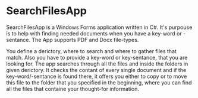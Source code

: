 # SearchFilesApp

SearchFilesApp is a Windows Forms application written in C#.
It's purpouse is to help with finding needed documents when you have a key-word or -sentance.
The App supports PDF and Docx file-types.

You define a derictory, where to search and where to gather files that match. Also you have to provide a key-word or key-sentance, that you are looking for.
The app searches through all the files and inside the folders in given derictory. It checks the contant of every single document and if the key-word/-sentance is found there, it offers you either to copy or to move this file to the folder that you specified in the beginning, where you can find all the files that containe your thought-for information.


